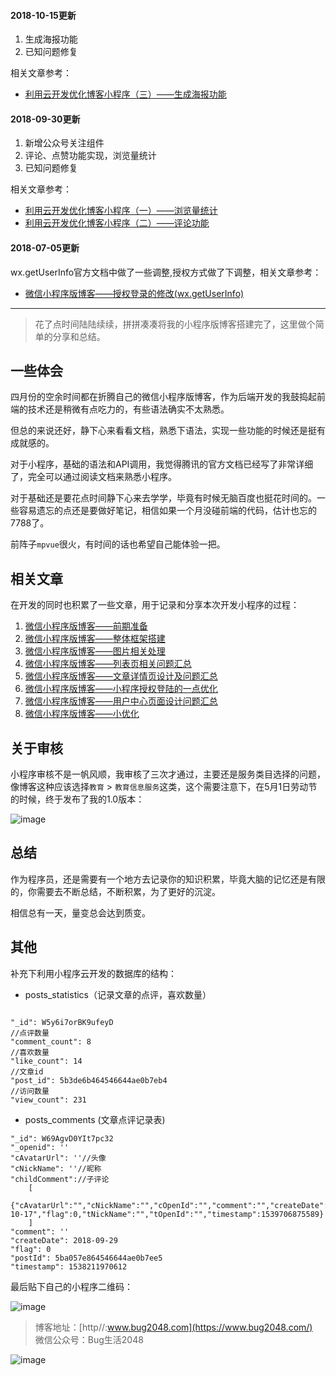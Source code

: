 #### 2018-10-15更新

1. 生成海报功能
2. 已知问题修复

相关文章参考：
- [利用云开发优化博客小程序（三）——生成海报功能](https://www.bug2048.com/wechat20181015/)

#### 2018-09-30更新

1. 新增公众号关注组件
2. 评论、点赞功能实现，浏览量统计
3. 已知问题修复

相关文章参考：
- [利用云开发优化博客小程序（一）——浏览量统计](https://www.bug2048.com/wechat20190917/)
- [利用云开发优化博客小程序（二）——评论功能](https://www.bug2048.com/wechat20180930/)

#### 2018-07-05更新

wx.getUserInfo官方文档中做了一些调整,授权方式做了下调整，相关文章参考：
- [微信小程序版博客——授权登录的修改(wx.getUserInfo)](https://www.bug2048.com/wechat20180705/)

--------------------------------------------------------------------------------
> 花了点时间陆陆续续，拼拼凑凑将我的小程序版博客搭建完了，这里做个简单的分享和总结。

## 一些体会

四月份的空余时间都在折腾自己的微信小程序版博客，作为后端开发的我鼓捣起前端的技术还是稍微有点吃力的，有些语法确实不太熟悉。

但总的来说还好，静下心来看看文档，熟悉下语法，实现一些功能的时候还是挺有成就感的。

对于小程序，基础的语法和API调用，我觉得腾讯的官方文档已经写了非常详细了，完全可以通过阅读文档来熟悉小程序。

对于基础还是要花点时间静下心来去学学，毕竟有时候无脑百度也挺花时间的。一些容易遗忘的点还是要做好笔记，相信如果一个月没碰前端的代码，估计也忘的7788了。

前阵子`mpvue`很火，有时间的话也希望自己能体验一把。

## 相关文章

在开发的同时也积累了一些文章，用于记录和分享本次开发小程序的过程：

1. [微信小程序版博客——前期准备](https://www.bug2048.com/wechat20180419/)
2. [微信小程序版博客——整体框架搭建](https://www.bug2048.com/wechat20180421/)
3. [微信小程序版博客——图片相关处理](https://www.bug2048.com/wechat20180424/)
4. [微信小程序版博客——列表页相关问题汇总](https://www.bug2048.com/wechat20180425/)
5. [微信小程序版博客——文章详情页设计及问题汇总](https://www.bug2048.com/wechat20180428/)
6. [微信小程序版博客——小程序授权登陆的一点优化](https://www.bug2048.com/wechat20180429/)
7. [微信小程序版博客——用户中心页面设计问题汇总](https://www.bug2048.com/wechat20180501/)
8. [微信小程序版博客——小优化](https://www.bug2048.com/wechat20180502/)

## 关于审核

小程序审核不是一帆风顺，我审核了三次才通过，主要还是服务类目选择的问题，像博客这种应该选择`教育` > `教育信息服务`这类，这个需要注意下，在5月1日劳动节的时候，终于发布了我的1.0版本：

![image](http://image.bug2048.com/1525220924740.jpg)

## 总结

作为程序员，还是需要有一个地方去记录你的知识积累，毕竟大脑的记忆还是有限的，你需要去不断总结，不断积累，为了更好的沉淀。

相信总有一天，量变总会达到质变。

## 其他

补充下利用小程序云开发的数据库的结构：

- posts_statistics（记录文章的点评，喜欢数量）

```

"_id": W5y6i7orBK9ufeyD
//点评数量
"comment_count": 8
//喜欢数量
"like_count": 14
//文章id
"post_id": 5b3de6b464546644ae0b7eb4
//访问数量
"view_count": 231

```

- posts_comments (文章点评记录表)

```
"_id": W69AgvD0YIt7pc32
"_openid": ''
"cAvatarUrl": ''//头像
"cNickName": ''//昵称
"childComment"://子评论
	[
		{"cAvatarUrl":"","cNickName":"","cOpenId":"","comment":"","createDate":"2018-10-17","flag":0,"tNickName":"","tOpenId":"","timestamp":1539706875589}
	]
"comment": ''
"createDate": 2018-09-29
"flag": 0
"postId": 5ba057e864546644ae0b7ee5
"timestamp": 1538211970612
```

最后贴下自己的小程序二维码：

![image](http://image.bug2048.com/gh_e63f2dcd02ee_258.jpg)


> 博客地址：[http//:www.bug2048.com](https://www.bug2048.com/)  
> 微信公众号：Bug生活2048

![image](https://www.bug2048.com//content/images/2018/02/qrcode_for_gh_cac1ef8c9733_258.jpg)
